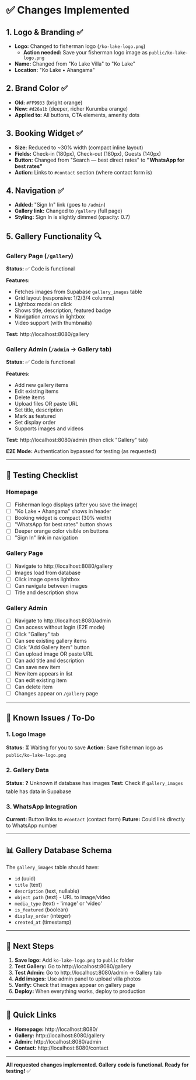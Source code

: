 # ✅ Changes Implemented

## 1. Logo & Branding ✅
- **Logo:** Changed to fisherman logo (`/ko-lake-logo.png`)
  - **Action needed:** Save your fisherman logo image as `public/ko-lake-logo.png`
- **Name:** Changed from "Ko Lake Villa" to "Ko Lake"
- **Location:** "Ko Lake • Ahangama"

## 2. Brand Color ✅
- **Old:** `#FF9933` (bright orange)
- **New:** `#d26a1b` (deeper, richer Kurumba orange)
- **Applied to:** All buttons, CTA elements, amenity dots

## 3. Booking Widget ✅
- **Size:** Reduced to ~30% width (compact inline layout)
- **Fields:** Check-in (180px), Check-out (180px), Guests (140px)
- **Button:** Changed from "Search — best direct rates" to **"WhatsApp for best rates"**
- **Action:** Links to `#contact` section (where contact form is)

## 4. Navigation ✅
- **Added:** "Sign In" link (goes to `/admin`)
- **Gallery link:** Changed to `/gallery` (full page)
- **Styling:** Sign In is slightly dimmed (opacity: 0.7)

## 5. Gallery Functionality 🔍

### Gallery Page (`/gallery`)
**Status:** ✅ Code is functional

**Features:**
- Fetches images from Supabase `gallery_images` table
- Grid layout (responsive: 1/2/3/4 columns)
- Lightbox modal on click
- Shows title, description, featured badge
- Navigation arrows in lightbox
- Video support (with thumbnails)

**Test:** http://localhost:8080/gallery

### Gallery Admin (`/admin` → Gallery tab)
**Status:** ✅ Code is functional

**Features:**
- Add new gallery items
- Edit existing items
- Delete items
- Upload files OR paste URL
- Set title, description
- Mark as featured
- Set display order
- Supports images and videos

**Test:** http://localhost:8080/admin (then click "Gallery" tab)

**E2E Mode:** Authentication bypassed for testing (as requested)

---

## 🧪 Testing Checklist

### Homepage
- [ ] Fisherman logo displays (after you save the image)
- [ ] "Ko Lake • Ahangama" shows in header
- [ ] Booking widget is compact (30% width)
- [ ] "WhatsApp for best rates" button shows
- [ ] Deeper orange color visible on buttons
- [ ] "Sign In" link in navigation

### Gallery Page
- [ ] Navigate to http://localhost:8080/gallery
- [ ] Images load from database
- [ ] Click image opens lightbox
- [ ] Can navigate between images
- [ ] Title and description show

### Gallery Admin
- [ ] Navigate to http://localhost:8080/admin
- [ ] Can access without login (E2E mode)
- [ ] Click "Gallery" tab
- [ ] Can see existing gallery items
- [ ] Click "Add Gallery Item" button
- [ ] Can upload image OR paste URL
- [ ] Can add title and description
- [ ] Can save new item
- [ ] New item appears in list
- [ ] Can edit existing item
- [ ] Can delete item
- [ ] Changes appear on `/gallery` page

---

## 🚨 Known Issues / To-Do

### 1. Logo Image
**Status:** ⏳ Waiting for you to save
**Action:** Save fisherman logo as `public/ko-lake-logo.png`

### 2. Gallery Data
**Status:** ❓ Unknown if database has images
**Test:** Check if `gallery_images` table has data in Supabase

### 3. WhatsApp Integration
**Current:** Button links to `#contact` (contact form)
**Future:** Could link directly to WhatsApp number

---

## 📊 Gallery Database Schema

The `gallery_images` table should have:
- `id` (uuid)
- `title` (text)
- `description` (text, nullable)
- `object_path` (text) - URL to image/video
- `media_type` (text) - 'image' or 'video'
- `is_featured` (boolean)
- `display_order` (integer)
- `created_at` (timestamp)

---

## 🎯 Next Steps

1. **Save logo:** Add `ko-lake-logo.png` to `public` folder
2. **Test Gallery:** Go to http://localhost:8080/gallery
3. **Test Admin:** Go to http://localhost:8080/admin → Gallery tab
4. **Add images:** Use admin panel to upload villa photos
5. **Verify:** Check that images appear on gallery page
6. **Deploy:** When everything works, deploy to production

---

## 🔗 Quick Links

- **Homepage:** http://localhost:8080/
- **Gallery:** http://localhost:8080/gallery
- **Admin:** http://localhost:8080/admin
- **Contact:** http://localhost:8080/contact

---

**All requested changes implemented. Gallery code is functional. Ready for testing!** ✅
